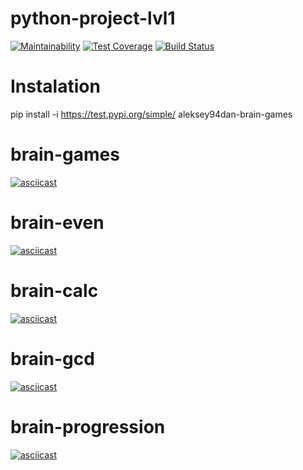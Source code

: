 # python-project-lvl1
[![Maintainability](https://api.codeclimate.com/v1/badges/92de00b7b58105008b41/maintainability)](https://codeclimate.com/github/Aleksey94Dan/python-project-lvl1/maintainability)
[![Test Coverage](https://api.codeclimate.com/v1/badges/a99a88d28ad37a79dbf6/test_coverage)](https://codeclimate.com/github/codeclimate/codeclimate/test_coverage)
[![Build Status](https://travis-ci.com/Aleksey94Dan/python-project-lvl1.svg?branch=master)](https://travis-ci.com/Aleksey94Dan/python-project-lvl1)

# Instalation
pip install -i https://test.pypi.org/simple/ aleksey94dan-brain-games
# brain-games
[![asciicast](https://asciinema.org/a/znASHED74upmWenvJzxVLRznt.svg)](https://asciinema.org/a/znASHED74upmWenvJzxVLRznt)
# brain-even
[![asciicast](https://asciinema.org/a/2z8f89Yq6Sy6OXOXarzoRjREu.svg)](https://asciinema.org/a/2z8f89Yq6Sy6OXOXarzoRjREu)
# brain-calc
[![asciicast](https://asciinema.org/a/pAK0zEszSM33w9N4XRX9fYR7J.svg)](https://asciinema.org/a/pAK0zEszSM33w9N4XRX9fYR7J)
# brain-gcd
[![asciicast](https://asciinema.org/a/o3gwfyZMCWNUuJc9ibFxmCFUa.svg)](https://asciinema.org/a/o3gwfyZMCWNUuJc9ibFxmCFUa)
# brain-progression
[![asciicast](https://asciinema.org/a/wkC7DG5mHBZWpPukkH6V4ixDZ.svg)](https://asciinema.org/a/wkC7DG5mHBZWpPukkH6V4ixDZ)